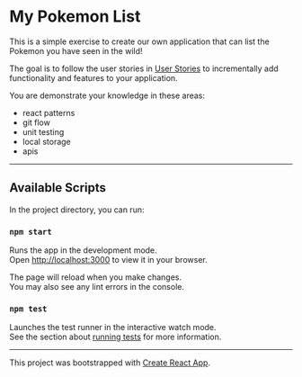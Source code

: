 # My Pokemon List

This is a simple exercise to create our own application that can list the Pokemon you have seen in the wild!

The goal is to follow the user stories in [User Stories](UserStories.md) to incrementally add functionality and features to your application.

You are demonstrate your knowledge in these areas:

- react patterns
- git flow
- unit testing
- local storage
- apis

---

## Available Scripts

In the project directory, you can run:

### `npm start`

Runs the app in the development mode.\
Open [http://localhost:3000](http://localhost:3000) to view it in your browser.

The page will reload when you make changes.\
You may also see any lint errors in the console.

### `npm test`

Launches the test runner in the interactive watch mode.\
See the section about [running tests](https://facebook.github.io/create-react-app/docs/running-tests) for more information.

---

This project was bootstrapped with [Create React App](https://github.com/facebook/create-react-app).
